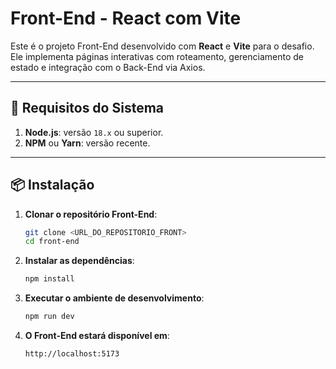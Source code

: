 # Front-End - React com Vite

Este é o projeto Front-End desenvolvido com **React** e **Vite** para o desafio. Ele implementa páginas interativas com roteamento, gerenciamento de estado e integração com o Back-End via Axios.

---

## 🚀 **Requisitos do Sistema**

1. **Node.js**: versão `18.x` ou superior.
2. **NPM** ou **Yarn**: versão recente.

---

## 📦 **Instalação**

1. **Clonar o repositório Front-End**:

   ```bash
   git clone <URL_DO_REPOSITORIO_FRONT>
   cd front-end
   ```

2. **Instalar as dependências**:

   ```bash
   npm install
   ```

3. **Executar o ambiente de desenvolvimento**:

   ```bash
   npm run dev
   ```

4. **O Front-End estará disponível em**:

   ```plaintext
   http://localhost:5173
   ```
